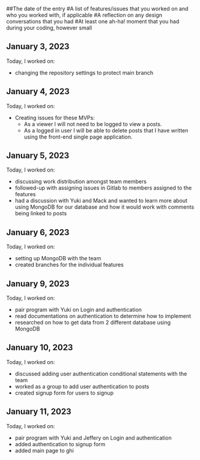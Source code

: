 ##The date of the entry
#A list of features/issues that you worked on and who you worked with, if applicable
#A reflection on any design conversations that you had
#At least one ah-ha! moment that you had during your coding, however small

## January 3, 2023

Today, I worked on:

- changing the repository settings to protect main branch

## January 4, 2023

Today, I worked on:

- Creating issues for these MVPs:
  - As a viewer I will not need to be logged to view a posts.
  - As a logged in user I will be able to delete posts that I have written using the front-end single page application.

## January 5, 2023

Today, I worked on:

- discussing work distribution amongst team members
- followed-up with assigning issues in Gitlab to members assigned to the features
- had a discussion with Yuki and Mack and wanted to learn more about using MongoDB for our database and how it would work with comments being linked to posts

## January 6, 2023

Today, I worked on:

- setting up MongoDB with the team
- created branches for the individual features

## January 9, 2023

Today, I worked on:

- pair program with Yuki on Login and authentication
- read documentations on authentication to determine how to implement
- researched on how to get data from 2 different database using MongoDB

## January 10, 2023

Today, I worked on:

- discussed adding user authentication conditional statements with the team
- worked as a group to add user authentication to posts
- created signup form for users to signup

## January 11, 2023

Today, I worked on:

- pair program with Yuki and Jeffery on Login and authentication
- added authentication to signup form
- added main page to ghi
